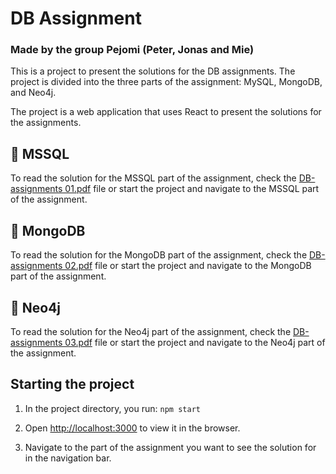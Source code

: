 # DB Assignment

### Made by the group Pejomi (Peter, Jonas and Mie)

This is a project to present the solutions for the DB assignments. The project is divided into the three parts of the assignment: MySQL, MongoDB, and Neo4j. 

The project is a web application that uses React to present the solutions for the assignments.

## 📌 MSSQL
To read the solution for the MSSQL part of the assignment, check the [DB-assignments 01.pdf](/DB-assignments%2001.pdf) file or start the project and navigate to the MSSQL part of the assignment.

## 📌 MongoDB
To read the solution for the MongoDB part of the assignment, check the [DB-assignments 02.pdf](/DB-assignments%2002.pdf) file or start the project and navigate to the MongoDB part of the assignment.

## 📌 Neo4j
To read the solution for the Neo4j part of the assignment, check the [DB-assignments 03.pdf](/DB-assignments%2003.pdf) file or start the project and navigate to the Neo4j part of the assignment.

## Starting the project

1. In the project directory, you run:  `npm start`

2. Open [http://localhost:3000](http://localhost:3000) to view it in the browser.

3. Navigate to the part of the assignment you want to see the solution for in the navigation bar.
